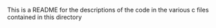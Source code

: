 This is a README for the descriptions of the code in the various c files contained in this directory
